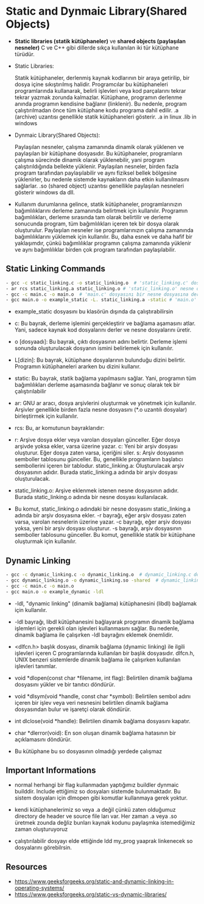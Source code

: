 # Static and Dynmaic Library(Shared Objects)
- **Static libraries (statik kütüphaneler)** ve **shared objects (paylaşılan nesneler)** C ve C++ gibi dillerde sıkça kullanılan iki tür kütüphane türüdür.

- Static Libraries:

    Statik kütüphaneler, derlenmiş kaynak kodlarının bir araya getirilip, bir dosya içine sıkıştırılmış halidir.
    Programcılar bu kütüphaneleri programlarında kullanarak, belirli işlevleri veya kod parçalarını tekrar tekrar yazmak zorunda kalmazlar.
    Kütüphane, programın derlenme anında programın kendisine bağlanır (linklenir). Bu nedenle, program çalıştırılmadan önce tüm kütüphane kodu programa dahil edilir.
    .a (archive) uzantısı genellikle statik kütüphaneleri gösterir. .a in linux .lib in windows

- Dynmaic Library(Shared Objects): 

    Paylaşılan nesneler, çalışma zamanında dinamik olarak yüklenen ve paylaşılan bir kütüphane dosyasıdır.
    Bu kütüphaneler, programların çalışma sürecinde dinamik olarak yüklenebilir, yani program çalıştırıldığında bellekte yüklenir.
    Paylaşılan nesneler, birden fazla program tarafından paylaşılabilir ve aynı fiziksel bellek bölgesine yüklenirler, bu nedenle sistemde kaynakların daha etkin kullanılmasını sağlarlar.
    .so (shared object) uzantısı genellikle paylaşılan nesneleri gösterir windows da dll.

- Kullanım durumlarına gelince, statik kütüphaneler, programlarınızın 
    bağımlılıklarını derleme zamanında belirtmek için kullanılır. Programın bağımlılıkları, derleme sırasında tam olarak belirtilir ve derleme sonucunda program, tüm bağımlılıkları içeren tek bir dosya olarak oluşturulur. Paylaşılan nesneler ise programlarınızın çalışma zamanında bağımlılıklarını yüklemek için kullanılır. Bu, daha esnek ve daha hafif bir yaklaşımdır, çünkü bağımlılıklar programın çalışma zamanında yüklenir ve aynı bağımlılıklar birden çok program tarafından paylaşılabilir.

## Static Linking Commands
```bash
- gcc -c static_linking.c -o static_linking.o  # 'static_linking.c' dosyasını bir nesne dosyasına derler
- ar rcs static_linking.a static_linking.o # 'static_linking.o' nesne dosyasını 'static_linking.a' adında bir statik kütüphane dosyasına dönüştürür.
- gcc -c main.c -o main.o  # 'main.c' dosyasını bir nesne dosyasına derler
- gcc main.o -o example_static -L. static_linking.a -static # 'main.o' nesne dosyasını ve 'static_linking.a' statik kütüphanesini kullanarak programı oluşturur
```

- example_static dosyasını bu klasörün dışında da çalıştırabilirsin
- c: Bu bayrak, derleme işlemini gerçekleştirir ve bağlama aşamasını atlar. Yani, sadece kaynak kod dosyalarını derler ve nesne dosyalarını üretir.

- o [dosyaadı]: Bu bayrak, çıktı dosyasının adını belirtir. Derleme işlemi sonunda oluşturulacak dosyanın ismini belirlemek için kullanılır.

- L[dizin]: Bu bayrak, kütüphane dosyalarının bulunduğu dizini belirtir. Programın kütüphaneleri ararken bu dizini kullanır.
- static: Bu bayrak, statik bağlama yapılmasını sağlar. Yani, programın tüm bağımlılıkları derleme aşamasında bağlanır ve sonuç olarak tek bir çalıştırılabilir 

- ar: GNU ar aracı, dosya arşivlerini oluşturmak ve yönetmek için kullanılır. Arşivler genellikle birden fazla nesne dosyasını (*.o uzantılı dosyalar) birleştirmek için kullanılır.

- rcs: Bu, ar komutunun bayraklarıdır:

- r: Arşive dosya ekler veya varolan dosyaları günceller. Eğer dosya arşivde yoksa ekler, varsa üzerine yazar.
c: Yeni bir arşiv dosyası oluşturur. Eğer dosya zaten varsa, içeriğini siler.
s: Arşiv dosyasının semboller tablosunu günceller. Bu, genellikle programların başlatıcı sembollerini içeren bir tablodur.
static_linking.a: Oluşturulacak arşiv dosyasının adıdır. Burada static_linking.a adında bir arşiv dosyası oluşturulacak.

- static_linking.o: Arşive eklenmek istenen nesne dosyasının adıdır. Burada static_linking.o adında bir nesne dosyası kullanılacak.

- Bu komut, static_linking.o adındaki bir nesne dosyasını static_linking.a adında bir arşiv dosyasına ekler. -r bayrağı, eğer arşiv dosyası zaten varsa, varolan nesnelerin üzerine yazar. -c bayrağı, eğer arşiv dosyası yoksa, yeni bir arşiv dosyası oluşturur. -s bayrağı, arşiv dosyasının semboller tablosunu günceller. Bu komut, genellikle statik bir kütüphane oluşturmak için kullanılır.
## Dynamic Linking
```bash
- gcc -c dynamic_linking.c -o dynamic_linking.o  # dynamic_linking.c dosyasını derleyerek dynamic_linking.o nesne dosyasını oluştur
- gcc dynamic_linking.o -o dynamic_linking.so -shared  # dynamic_linking.o nesne dosyasını dynamic_linking.so adında bir dinamik kütüphane dosyasına dönüştür.
- gcc -c main.c -o main.o
- gcc main.o -o example_dynamic -ldl
```
- -ldl, "dynamic linking" (dinamik bağlama) kütüphanesini (libdl) bağlamak için kullanılır.
- -ldl bayrağı, libdl kütüphanesini bağlayarak programın dinamik bağlama işlemleri için gerekli olan işlevleri kullanmasını sağlar. Bu nedenle, dinamik bağlama ile çalışırken -ldl bayrağını eklemek önemlidir.
- <dlfcn.h> başlık dosyası, dinamik bağlama (dynamic linking) ile ilgili işlevleri içeren C programlarında kullanılan bir başlık dosyasıdır. dlfcn.h, UNIX benzeri sistemlerde dinamik bağlama ile çalışırken kullanılan işlevleri tanımlar.
- void *dlopen(const char *filename, int flag): Belirtilen dinamik bağlama dosyasını yükler ve bir tanıtıcı döndürür.

- void *dlsym(void *handle, const char *symbol): Belirtilen sembol adını içeren bir işlev veya veri nesnesini belirtilen dinamik bağlama dosyasından bulur ve işaretçi olarak döndürür.

- int dlclose(void *handle): Belirtilen dinamik bağlama dosyasını kapatır.

- char *dlerror(void): En son oluşan dinamik bağlama hatasının bir açıklamasını döndürür.
- Bu kütüphane bu so dosyasının olmadığı yerdede çalışmaz

## Important Informations
- normal herhangi bir flag kullanmadan yaptığımız buildler dynmaic builddir. Include ettiğimiz so dosyaları sistemde bulunmaktadır. Bu sistem dosyaları için dlmopen gibi komutlar kullanmaya gerek yoktur.

- kendi kütüphanelerimiz so veya .a değil çünkü zaten olduğumuz directory de header ve source file ları var. Her zaman .a veya .so üretmek zounda değliz bunları kaynak kodunu paylaşmka istemediğimiz zaman oluşturuyoruz

- çalıştırılabilir dosyayı elde ettiğinde ldd my_prog yaaprak linkenecek so dosyalarını görebilrsin.

## Resources
- https://www.geeksforgeeks.org/static-and-dynamic-linking-in-operating-systems/
- https://www.geeksforgeeks.org/static-vs-dynamic-libraries/